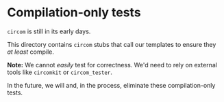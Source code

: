 # Compilation-only tests

`circom` is still in its early days.

This directory contains `circom` stubs that call our templates to ensure they _at least_ compile.

**Note:** We cannot _easily_ test for correctness. We'd need to rely on external tools like `circomkit` or `circom_tester`.

In the future, we will and, in the process, eliminate these compilation-only tests.
